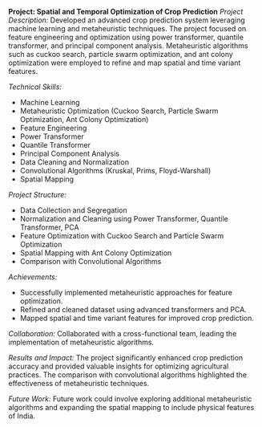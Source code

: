**Project: Spatial and Temporal Optimization of Crop Prediction**
*Project Description:*
Developed an advanced crop prediction system leveraging machine learning and metaheuristic techniques. The project focused on feature engineering and optimization using power transformer, quantile transformer, and principal component analysis. Metaheuristic algorithms such as cuckoo search, particle swarm optimization, and ant colony optimization were employed to refine and map spatial and time variant features.

*Technical Skills:*
- Machine Learning
- Metaheuristic Optimization (Cuckoo Search, Particle Swarm Optimization, Ant Colony Optimization)
- Feature Engineering
- Power Transformer
- Quantile Transformer
- Principal Component Analysis
- Data Cleaning and Normalization
- Convolutional Algorithms (Kruskal, Prims, Floyd-Warshall)
- Spatial Mapping

*Project Structure:*
- Data Collection and Segregation
- Normalization and Cleaning using Power Transformer, Quantile Transformer, PCA
- Feature Optimization with Cuckoo Search and Particle Swarm Optimization
- Spatial Mapping with Ant Colony Optimization
- Comparison with Convolutional Algorithms

*Achievements:*
- Successfully implemented metaheuristic approaches for feature optimization.
- Refined and cleaned dataset using advanced transformers and PCA.
- Mapped spatial and time variant features for improved crop prediction.

*Collaboration:*
Collaborated with a cross-functional team, leading the implementation of metaheuristic algorithms.

*Results and Impact:*
The project significantly enhanced crop prediction accuracy and provided valuable insights for optimizing agricultural practices. The comparison with convolutional algorithms highlighted the effectiveness of metaheuristic techniques.

*Future Work:*
Future work could involve exploring additional metaheuristic algorithms and expanding the spatial mapping to include physical features of India.
